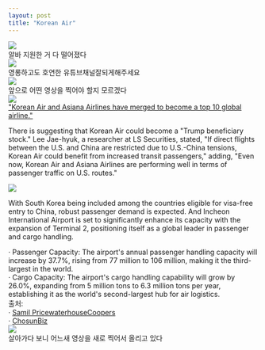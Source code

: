 ```yaml
---
layout: post
title: "Korean Air"
---
```


<div class="start">
  <img src="https://github.com/user-attachments/assets/b54e7638-95cf-4baa-98b6-bbc5ed0f6c8c">
</div>

<div class="txt">
  알바 지원한 거 다 떨어졌다
</div>





<div class="img">
  <img src="https://github.com/user-attachments/assets/99562f42-e642-479f-8091-facf1aef5a91">
</div>


<div class="txt">
  영롱하고도 호연한 유튜브채널잘되게해주세요
</div>






<div class="img">
  <img src="https://github.com/user-attachments/assets/b4d0c358-2c0a-486c-9ccc-368504cf6ee6">
</div>


<div class="txt">
  앞으로 어떤 영상을 찍어야 할지 모르겠다
</div>





<div class="sm-top"></div>




<div class="img">
  <img src="https://github.com/user-attachments/assets/ffbd6086-abea-41b6-8966-9d8dfffa4356">
</div>

<div class="txt">
  <a href="https://www.esgeconomy.com/news/articleView.html?idxno=9023">"Korean Air and Asiana Airlines have merged to become a top 10 global airline."</a>
</div>




<div class="s-top"></div>





 There is suggesting that Korean Air could become a "Trump beneficiary stock." 
Lee Jae-hyuk, a researcher at LS Securities, stated, "If direct flights between the U.S. and China are restricted due to U.S.-China tensions, Korean Air could benefit from increased transit passengers," adding, 
"Even now, Korean Air and Asiana Airlines are performing well in terms of passenger traffic on U.S. routes."







<div class="m-top"></div>







<div class="img">
  <img src="https://github.com/user-attachments/assets/9fdf295e-0a60-4048-a1ed-92809439b130">
</div>

<div class="sm-top"></div>

With South Korea being included among the countries eligible for visa-free entry to China, robust passenger demand is expected. And Incheon International Airport is set to significantly enhance its capacity with the expansion of Terminal 2, positioning itself as a global leader in passenger and cargo handling. 

<div class="txt">
  · Passenger Capacity: The airport's annual passenger handling capacity will increase by 37.7%, rising from 77 million to 106 million, making it the third-largest in the world.
</div>



<div class="txt">
  · Cargo Capacity: The airport's cargo handling capability will grow by 26.0%, expanding from 5 million tons to 6.3 million tons per year, establishing it as the world's second-largest hub for air logistics.
</div>


<div class="sm-top"></div>


<div class="s-txt">
  출처: <br>  
      · <a href="https://www.pwc.com/kr/ko/insights/industry-focus/samilpwc_taking-off.pdf">Samil PricewaterhouseCoopers</a> <br>
      · <a href="https://biz.chosun.com/stock/stock_general/2024/11/09/WO27QF3CZNH3TFJCHG4WFKMYIE/">ChosunBiz</a>
</div>



<div class="img">
  <img src="https://github.com/user-attachments/assets/ffa560ce-2647-450e-aabf-d2ceda1c1c23">
</div>



<div class="txt">
  살아가다 보니 어느새 영상을 새로 찍어서 올리고 있다
</div>












































